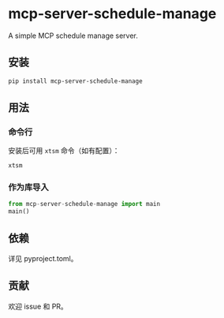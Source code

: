 # mcp-server-schedule-manage

A simple MCP schedule manage server.

## 安装
```bash
pip install mcp-server-schedule-manage
```

## 用法

### 命令行

安装后可用 `xtsm` 命令（如有配置）：
```bash
xtsm
```

### 作为库导入

```python
from mcp-server-schedule-manage import main
main()
```

## 依赖
详见 pyproject.toml。

## 贡献
欢迎 issue 和 PR。
